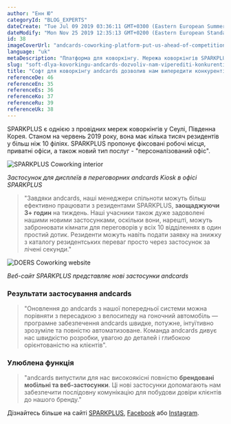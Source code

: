 ```yaml
---
author: "Енн Ю"
categoryId: "BLOG_EXPERTS"
dateCreate: "Tue Jul 09 2019 03:36:11 GMT+0300 (Eastern European Summer Time)"
dateModify: "Mon Nov 25 2019 12:35:13 GMT+0200 (Eastern European Standard Time)"
id: 38
imageCoverUrl: "andcards-coworking-platform-put-us-ahead-of-competition-cover.png"
language: "uk"
metaDescription: "Платформа для коворкінгу. Мережа коворкінгів SPARKPLUS в Сеулі ділиться історією про те, як система andcards вивела їх поза межі конкуренції."
slug: "soft-dlya-kovorkingu-andcards-dozvoliv-nam-viperediti-konkurentiv"
title: "Софт для коворкінгу andcards дозволив нам випередити конкурентів"
referenceDe: 46
referenceEn: 35
referenceEs: 36
referenceKo: 37
referenceRu: 39
referenceUk: 38
---
```


SPARKPLUS є однією з провідних мереж коворкінгів у Сеулі, Південна Корея. Станом на червень 2019 року, вона має кілька тисяч резидентів у більш ніж 10 філіях. SPARKPLUS пропонує фіксовані робочі місця, приватні офіси, а також новий тип послуг - "персоналізований офіс".

![SPARKPLUS Coworking interior](https://s3.ap-northeast-2.amazonaws.com/blogs.andcards.com/andcards-coworking-platform-put-us-ahead-of-competition-1.png|height=1080,width=1920)

_Застосунок для дисплеїв в переговорних andcards Kiosk в офісі SPARKPLUS_



> "Завдяки andcards, наші менеджери спільноти можуть більш ефективно працювати з резидентами SPARKPLUS, **заощаджуючи 3+ годин** на тиждень. Наші учасники також дуже задоволені нашими новими застосунками, оскільки вони, нарешті, можуть забронювати кімнати для переговорів у всіх 10 відділеннях в один простий дотик. Резиденти можуть навіть подати заявку на знижку з каталогу резидентських переваг просто через застосунок за лічені секунди."

![DOERS Coworking website](https://s3.ap-northeast-2.amazonaws.com/blogs.andcards.com/andcards-coworking-platform-put-us-ahead-of-competition-2.png|height=1080,width=1920)

_Веб-сайт SPARKPLUS представляє нові застосунки andcards_



### Результати застосування andcards

> "Оновлення до andcards з нашої попередньої системи можна порівняти з пересадкою з велосипеду на гоночний автомобіль — програмне забезпечення andcards швидке, потужне, інтуїтивно зрозуміле та повністю автоматизоване. Команда andcards дивує нас швидкістю розробки, увагою до деталей і глибокою орієнтованістю на клієнтів".

### Улюблена функція

> "andcards випустили для нас високоякісні повністю **брендовані мобільні та веб-застосунки**. Ці нові застосунки допомагають нам забезпечити послідовну комунікацію для побудови довіри клієнтів до нашого бренду."

Дізнайтесь більше на сайті [SPARKPLUS](https://sparkplus.co), [Facebook](https://www.facebook.com/sparkplusoffice) або [Instagram](https://www.instagram.com/sparkplus_official/).

